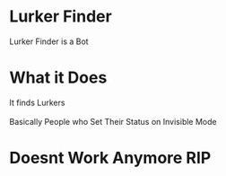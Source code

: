 # Lurker Finder
Lurker Finder is a Bot
# What it Does
It finds Lurkers<br>
<br>
Basically People who Set Their Status on Invisible Mode
<h1>Doesnt Work Anymore RIP</h1>
